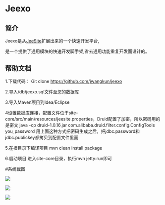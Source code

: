 
# Jeexo

## 简介

Jeexo是从[JeeSite](http://git.oschina.net/thinkgem/jeesite)扩展出来的一个快速开发平台,

是一个提供了通用模块的快速开发脚手架,省去通用功能重复开发而设计的。

## 帮助文档

1.下载代码： Git clone  https://github.com/jwangkun/jeexo

2.导入/db/jeexo.sql文件至您的数据库

3.导入Maven项目到Idea/Eclipse

4设置数据库连接，配置文件位于site-core/src/main/resources/jeesite.properties，Druid配置了加密，所以密码用的是密文 java -cp druid-1.0.16.jar com.alibaba.druid.filter.config.ConfigTools you_password 用上面这种方式把密码生成之后，把jdbc.password和jdbc.publickey都拷贝到配置文件里面

5.在根目录下编译项目 mvn clean install package

6.启动项目 进入site-core目录，执行mvn jetty:run即可

#系统截图

![](http://ww1.sinaimg.cn/large/8bb65895ly1fdljmc5ul4j212l0hxn09)


![](http://ww1.sinaimg.cn/large/8bb65895ly1fdljmc2z1mj212d0hm0tp)


![](http://ww1.sinaimg.cn/large/8bb65895ly1fdljmc6j5rj211c0hzmy8)